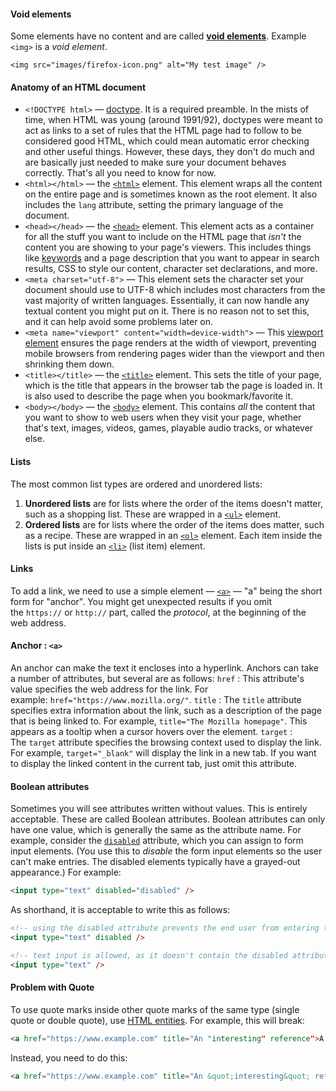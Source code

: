 #### Void elements
Some elements have no content and are called **[void elements](https://developer.mozilla.org/en-US/docs/Glossary/Void_element)**. Example `<img>` is a *void element*.
```
<img src="images/firefox-icon.png" alt="My test image" />
```
#### Anatomy of an HTML document
- `<!DOCTYPE html>` — [doctype](https://developer.mozilla.org/en-US/docs/Glossary/Doctype). It is a required preamble. In the mists of time, when HTML was young (around 1991/92), doctypes were meant to act as links to a set of rules that the HTML page had to follow to be considered good HTML, which could mean automatic error checking and other useful things. However, these days, they don't do much and are basically just needed to make sure your document behaves correctly. That's all you need to know for now.
- `<html></html>` — the [`<html>`](https://developer.mozilla.org/en-US/docs/Web/HTML/Element/html) element. This element wraps all the content on the entire page and is sometimes known as the root element. It also includes the `lang` attribute, setting the primary language of the document.
- `<head></head>` — the [`<head>`](https://developer.mozilla.org/en-US/docs/Web/HTML/Element/head) element. This element acts as a container for all the stuff you want to include on the HTML page that _isn't_ the content you are showing to your page's viewers. This includes things like [keywords](https://developer.mozilla.org/en-US/docs/Glossary/Keyword) and a page description that you want to appear in search results, CSS to style our content, character set declarations, and more.
- `<meta charset="utf-8">` — This element sets the character set your document should use to UTF-8 which includes most characters from the vast majority of written languages. Essentially, it can now handle any textual content you might put on it. There is no reason not to set this, and it can help avoid some problems later on.
- `<meta name="viewport" content="width=device-width">` — This [viewport element](https://developer.mozilla.org/en-US/docs/Web/CSS/Viewport_concepts#mobile_viewports) ensures the page renders at the width of viewport, preventing mobile browsers from rendering pages wider than the viewport and then shrinking them down.
- `<title></title>` — the [`<title>`](https://developer.mozilla.org/en-US/docs/Web/HTML/Element/title) element. This sets the title of your page, which is the title that appears in the browser tab the page is loaded in. It is also used to describe the page when you bookmark/favorite it.
- `<body></body>` — the [`<body>`](https://developer.mozilla.org/en-US/docs/Web/HTML/Element/body) element. This contains _all_ the content that you want to show to web users when they visit your page, whether that's text, images, videos, games, playable audio tracks, or whatever else.

#### Lists
The most common list types are ordered and unordered lists:
1. **Unordered lists** are for lists where the order of the items doesn't matter, such as a shopping list. These are wrapped in a [`<ul>`](https://developer.mozilla.org/en-US/docs/Web/HTML/Element/ul) element.
2. **Ordered lists** are for lists where the order of the items does matter, such as a recipe. These are wrapped in an [`<ol>`](https://developer.mozilla.org/en-US/docs/Web/HTML/Element/ol) element.
Each item inside the lists is put inside an [`<li>`](https://developer.mozilla.org/en-US/docs/Web/HTML/Element/li) (list item) element.

#### Links
To add a link, we need to use a simple element — [`<a>`](https://developer.mozilla.org/en-US/docs/Web/HTML/Element/a) — "a" being the short form for "anchor".
You might get unexpected results if you omit the `https://` or `http://` part, called the _protocol_, at the beginning of the web address.

#### Anchor : `<a>`
An anchor can make the text it encloses into a hyperlink. Anchors can take a number of attributes, but several are as follows:
`href` : This attribute's value specifies the web address for the link. For example: `href="https://www.mozilla.org/"`.
`title` : The `title` attribute specifies extra information about the link, such as a description of the page that is being linked to. For example, `title="The Mozilla homepage"`. This appears as a tooltip when a cursor hovers over the element.
`target` : The `target` attribute specifies the browsing context used to display the link. For example, `target="_blank"` will display the link in a new tab. If you want to display the linked content in the current tab, just omit this attribute.

#### Boolean attributes
Sometimes you will see attributes written without values. This is entirely acceptable. These are called Boolean attributes. Boolean attributes can only have one value, which is generally the same as the attribute name. For example, consider the [`disabled`](https://developer.mozilla.org/en-US/docs/Web/HTML/Element/input#disabled) attribute, which you can assign to form input elements. (You use this to _disable_ the form input elements so the user can't make entries. The disabled elements typically have a grayed-out appearance.) For example:
```html
<input type="text" disabled="disabled" />
```
As shorthand, it is acceptable to write this as follows:
```html
<!-- using the disabled attribute prevents the end user from entering text into the input box -->
<input type="text" disabled />

<!-- text input is allowed, as it doesn't contain the disabled attribute -->
<input type="text" />
```

#### Problem with Quote
To use quote marks inside other quote marks of the same type (single quote or double quote), use [HTML entities](https://developer.mozilla.org/en-US/docs/Learn/HTML/Introduction_to_HTML/Getting_started#entity_references_including_special_characters_in_html). For example, this will break:
```html
<a href="https://www.example.com" title="An "interesting" reference">A link to my example.</a>
```
Instead, you need to do this:
```html
<a href="https://www.example.com" title="An &quot;interesting&quot; reference">A link to my example.</a>
```
